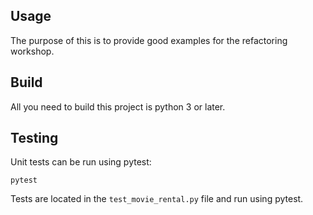 ## Usage

The purpose of this is to provide good examples for the refactoring workshop.

## Build

All you need to build this project is python 3 or later.

## Testing

Unit tests can be run using pytest:

```shell
pytest
```

Tests are located in the `test_movie_rental.py` file and run using pytest.
